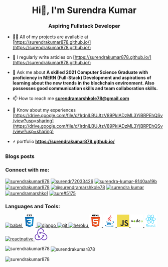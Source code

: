 <h1 align="center">Hi👋, I'm Surendra Kumar</h1>
<h3 align="center">Aspiring Fullstack Developer</h3>



- 👨‍💻 All of my projects are available at [https://surendrakumar878.github.io/](https://surendrakumar878.github.io/)

- 📝 I regularly write articles on [https://surendrakumar878.github.io/](https://surendrakumar878.github.io/)

- 💬 Ask me about **A skilled 2021 Computer Science Graduate with proficiency in MERN (Full-Stack) Development and aspirations of learning about the new trends in the blockchain environment. Also possesses good communication skills and team collaboration skills.**

- 📫 How to reach me **surendramarshkole78@gmail.com**

- 📄 Know about my experiences [https://drive.google.com/file/d/1rdnlLBUJtzV89PklADzML3YjBRPEhQSv/view?usp=sharing](https://drive.google.com/file/d/1rdnlLBUJtzV89PklADzML3YjBRPEhQSv/view?usp=sharing)

- ⚡ portfolio **https://surendrakumar878.github.io/**

### Blogs posts
<!-- BLOG-POST-LIST:START -->
<!-- BLOG-POST-LIST:END -->

<h3 align="left">Connect with me:</h3>
<p align="left">
<a href="https://dev.to/surendrakumar878" target="blank"><img align="center" src="https://raw.githubusercontent.com/rahuldkjain/github-profile-readme-generator/master/src/images/icons/Social/devto.svg" alt="surendrakumar878" height="30" width="40" /></a>
<a href="https://twitter.com/surendr72033426" target="blank"><img align="center" src="https://raw.githubusercontent.com/rahuldkjain/github-profile-readme-generator/master/src/images/icons/Social/twitter.svg" alt="surendr72033426" height="30" width="40" /></a>
<a href="https://linkedin.com/in/surendra-kumar-8140aa19b" target="blank"><img align="center" src="https://raw.githubusercontent.com/rahuldkjain/github-profile-readme-generator/master/src/images/icons/Social/linked-in-alt.svg" alt="surendra-kumar-8140aa19b" height="30" width="40" /></a>
<a href="https://codesandbox.com/surendrakumar878" target="blank"><img align="center" src="https://raw.githubusercontent.com/rahuldkjain/github-profile-readme-generator/master/src/images/icons/Social/codesandbox.svg" alt="surendrakumar878" height="30" width="40" /></a>
<a href="https://medium.com/@surendramarshkole78" target="blank"><img align="center" src="https://raw.githubusercontent.com/rahuldkjain/github-profile-readme-generator/master/src/images/icons/Social/medium.svg" alt="@surendramarshkole78" height="30" width="40" /></a>
<a href="https://www.youtube.com/c/surendra kumar" target="blank"><img align="center" src="https://raw.githubusercontent.com/rahuldkjain/github-profile-readme-generator/master/src/images/icons/Social/youtube.svg" alt="surendra kumar" height="30" width="40" /></a>
<a href="https://www.hackerrank.com/surendramarshko1" target="blank"><img align="center" src="https://raw.githubusercontent.com/rahuldkjain/github-profile-readme-generator/master/src/images/icons/Social/hackerrank.svg" alt="surendramarshko1" height="30" width="40" /></a>
<a href="https://discord.gg/sure#5175" target="blank"><img align="center" src="https://raw.githubusercontent.com/rahuldkjain/github-profile-readme-generator/master/src/images/icons/Social/discord.svg" alt="sure#5175" height="30" width="40" /></a>
</p>

<h3 align="left">Languages and Tools:</h3>
<p align="left"> <a href="https://babeljs.io/" target="_blank" rel="noreferrer"> <img src="https://www.vectorlogo.zone/logos/babeljs/babeljs-icon.svg" alt="babel" width="40" height="40"/> </a> <a href="https://www.w3schools.com/css/" target="_blank" rel="noreferrer"> <img src="https://raw.githubusercontent.com/devicons/devicon/master/icons/css3/css3-original-wordmark.svg" alt="css3" width="40" height="40"/> </a> <a href="https://www.djangoproject.com/" target="_blank" rel="noreferrer"> <img src="https://cdn.worldvectorlogo.com/logos/django.svg" alt="django" width="40" height="40"/> </a> <a href="https://git-scm.com/" target="_blank" rel="noreferrer"> <img src="https://www.vectorlogo.zone/logos/git-scm/git-scm-icon.svg" alt="git" width="40" height="40"/> </a> <a href="https://heroku.com" target="_blank" rel="noreferrer"> <img src="https://www.vectorlogo.zone/logos/heroku/heroku-icon.svg" alt="heroku" width="40" height="40"/> </a> <a href="https://www.w3.org/html/" target="_blank" rel="noreferrer"> <img src="https://raw.githubusercontent.com/devicons/devicon/master/icons/html5/html5-original-wordmark.svg" alt="html5" width="40" height="40"/> </a> <a href="https://www.java.com" target="_blank" rel="noreferrer"> <img src="https://raw.githubusercontent.com/devicons/devicon/master/icons/java/java-original.svg" alt="java" width="40" height="40"/> </a> <a href="https://developer.mozilla.org/en-US/docs/Web/JavaScript" target="_blank" rel="noreferrer"> <img src="https://raw.githubusercontent.com/devicons/devicon/master/icons/javascript/javascript-original.svg" alt="javascript" width="40" height="40"/> </a> <a href="https://nodejs.org" target="_blank" rel="noreferrer"> <img src="https://raw.githubusercontent.com/devicons/devicon/master/icons/nodejs/nodejs-original-wordmark.svg" alt="nodejs" width="40" height="40"/> </a> <a href="https://reactjs.org/" target="_blank" rel="noreferrer"> <img src="https://raw.githubusercontent.com/devicons/devicon/master/icons/react/react-original-wordmark.svg" alt="react" width="40" height="40"/> </a> <a href="https://reactnative.dev/" target="_blank" rel="noreferrer"> <img src="https://reactnative.dev/img/header_logo.svg" alt="reactnative" width="40" height="40"/> </a> <a href="https://redux.js.org" target="_blank" rel="noreferrer"> <img src="https://raw.githubusercontent.com/devicons/devicon/master/icons/redux/redux-original.svg" alt="redux" width="40" height="40"/> </a> </p>

<p><img align="left" src="https://github-readme-stats.vercel.app/api/top-langs?username=surendrakumar878&show_icons=true&locale=en&layout=compact" alt="surendrakumar878" /></p>

<p>&nbsp;<img align="center" src="https://github-readme-stats.vercel.app/api?username=surendrakumar878&show_icons=true&locale=en" alt="surendrakumar878" /></p>

<p><img align="center" src="https://github-readme-streak-stats.herokuapp.com/?user=surendrakumar878&" alt="surendrakumar878" /></p>
